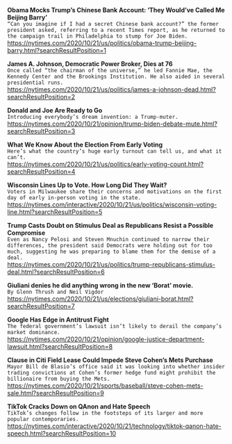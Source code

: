 **Obama Mocks Trump’s Chinese Bank Account: ‘They Would’ve Called Me Beijing Barry’**\
`“Can you imagine if I had a secret Chinese bank account?” the former president asked, referring to a recent Times report, as he returned to the campaign trail in Philadelphia to stump for Joe Biden.`\
https://nytimes.com/2020/10/21/us/politics/obama-trump-beijing-barry.html?searchResultPosition=1

**James A. Johnson, Democratic Power Broker, Dies at 76**\
`Once called “the chairman of the universe,” he led Fannie Mae, the Kennedy Center and the Brookings Institution. He also aided in several presidential runs.`\
https://nytimes.com/2020/10/21/us/politics/james-a-johnson-dead.html?searchResultPosition=2

**Donald and Joe Are Ready to Go**\
`Introducing everybody’s dream invention: a Trump-muter.`\
https://nytimes.com/2020/10/21/opinion/trump-biden-debate-mute.html?searchResultPosition=3

**What We Know About the Election From Early Voting**\
`Here’s what the country’s huge early turnout can tell us, and what it can’t.`\
https://nytimes.com/2020/10/21/us/politics/early-voting-count.html?searchResultPosition=4

**Wisconsin Lines Up to Vote. How Long Did They Wait?**\
`Voters in Milwaukee share their concerns and motivations on the first day of early in-person voting in the state.`\
https://nytimes.com/interactive/2020/10/21/us/politics/wisconsin-voting-line.html?searchResultPosition=5

**Trump Casts Doubt on Stimulus Deal as Republicans Resist a Possible Compromise**\
`Even as Nancy Pelosi and Steven Mnuchin continued to narrow their differences, the president said Democrats were holding out for too much, suggesting he was preparing to blame them for the demise of a deal.`\
https://nytimes.com/2020/10/21/us/politics/trump-republicans-stimulus-deal.html?searchResultPosition=6

**Giuliani denies he did anything wrong in the new ‘Borat’ movie.**\
`By Glenn Thrush and Neil Vigdor`\
https://nytimes.com/2020/10/21/us/elections/giuliani-borat.html?searchResultPosition=7

**Google Has Edge in Antitrust Fight**\
`The federal government’s lawsuit isn’t likely to derail the company’s market dominance.`\
https://nytimes.com/2020/10/21/opinion/google-justice-department-lawsuit.html?searchResultPosition=8

**Clause in Citi Field Lease Could Impede Steve Cohen’s Mets Purchase**\
`Mayor Bill de Blasio’s office said it was looking into whether insider trading convictions at Cohen’s former hedge fund might prohibit the billionaire from buying the Mets.`\
https://nytimes.com/2020/10/21/sports/baseball/steve-cohen-mets-sale.html?searchResultPosition=9

**TikTok Cracks Down on QAnon and Hate Speech**\
`TikTok’s changes follow in the footsteps of its larger and more popular contemporaries.`\
https://nytimes.com/interactive/2020/10/21/technology/tiktok-qanon-hate-speech.html?searchResultPosition=10

